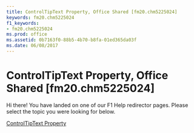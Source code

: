 ```yaml
---
title: ControlTipText Property, Office Shared [fm20.chm5225024]
keywords: fm20.chm5225024
f1_keywords:
- fm20.chm5225024
ms.prod: office
ms.assetid: 0b7163f0-88b5-4b70-b8fa-01ed365da03f
ms.date: 06/08/2017
---
```



# ControlTipText Property, Office Shared [fm20.chm5225024]

Hi there! You have landed on one of our F1 Help redirector pages. Please select the topic you were looking for below.

[ControlTipText Property](http://msdn.microsoft.com/library/879e93e6-7646-1707-ff43-1b66882da4cd%28Office.15%29.aspx)

